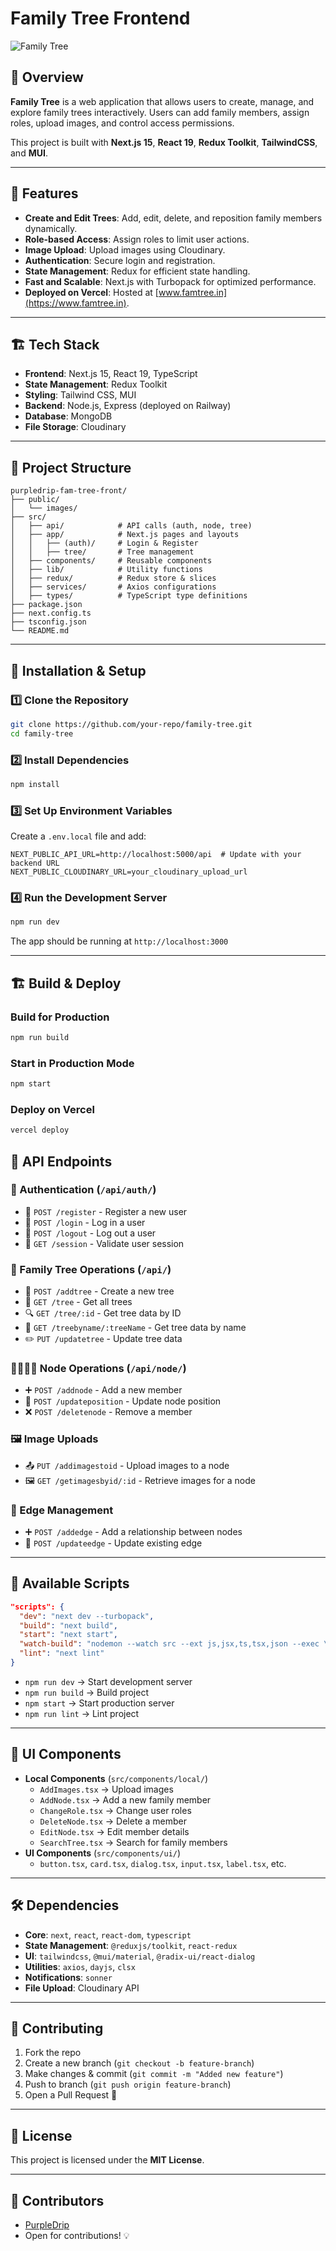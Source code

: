 # Family Tree Frontend

 ![Family Tree](https://your-image-url.com)

## 🌳 Overview
**Family Tree** is a web application that allows users to create, manage, and explore family trees interactively. Users can add family members, assign roles, upload images, and control access permissions.

This project is built with **Next.js 15**, **React 19**, **Redux Toolkit**, **TailwindCSS**, and **MUI**.

---

## 🚀 Features
- **Create and Edit Trees**: Add, edit, delete, and reposition family members dynamically.
- **Role-based Access**: Assign roles to limit user actions.
- **Image Upload**: Upload images using Cloudinary.
- **Authentication**: Secure login and registration.
- **State Management**: Redux for efficient state handling.
- **Fast and Scalable**: Next.js with Turbopack for optimized performance.
- **Deployed on Vercel**: Hosted at [www.famtree.in](https://www.famtree.in).

---

## 🏗️ Tech Stack
- **Frontend**: Next.js 15, React 19, TypeScript
- **State Management**: Redux Toolkit
- **Styling**: Tailwind CSS, MUI
- **Backend**: Node.js, Express (deployed on Railway)
- **Database**: MongoDB
- **File Storage**: Cloudinary

---

## 📂 Project Structure
```
purpledrip-fam-tree-front/
├── public/
│   └── images/
├── src/
│   ├── api/            # API calls (auth, node, tree)
│   ├── app/            # Next.js pages and layouts
│   │   ├── (auth)/     # Login & Register
│   │   ├── tree/       # Tree management
│   ├── components/     # Reusable components
│   ├── lib/            # Utility functions
│   ├── redux/          # Redux store & slices
│   ├── services/       # Axios configurations
│   ├── types/          # TypeScript type definitions
├── package.json
├── next.config.ts
├── tsconfig.json
└── README.md
```

---

## 🔧 Installation & Setup

### 1️⃣ Clone the Repository
```sh
git clone https://github.com/your-repo/family-tree.git
cd family-tree
```

### 2️⃣ Install Dependencies
```sh
npm install
```

### 3️⃣ Set Up Environment Variables
Create a `.env.local` file and add:
```env
NEXT_PUBLIC_API_URL=http://localhost:5000/api  # Update with your backend URL
NEXT_PUBLIC_CLOUDINARY_URL=your_cloudinary_upload_url
```

### 4️⃣ Run the Development Server
```sh
npm run dev
```

The app should be running at `http://localhost:3000`

---

## 🏗️ Build & Deploy
### Build for Production
```sh
npm run build
```

### Start in Production Mode
```sh
npm start
```

### Deploy on Vercel
```sh
vercel deploy
```

## 📝 API Endpoints

### **🔑 Authentication** (`/api/auth/`)
- 🔹 `POST /register` - Register a new user
- 🔹 `POST /login` - Log in a user
- 🔹 `POST /logout` - Log out a user
- 🔹 `GET /session` - Validate user session

### **🌳 Family Tree Operations** (`/api/`)
- 🌱 `POST /addtree` - Create a new tree
- 📜 `GET /tree` - Get all trees
- 🔍 `GET /tree/:id` - Get tree data by ID
- 🔎 `GET /treebyname/:treeName` - Get tree data by name
- ✏️ `PUT /updatetree` - Update tree data

### **👨‍👩‍👧‍👦 Node Operations** (`/api/node/`)
- ➕ `POST /addnode` - Add a new member
- 🔄 `POST /updateposition` - Update node position
- ❌ `POST /deletenode` - Remove a member

### **🖼️ Image Uploads**
- 📤 `PUT /addimagestoid` - Upload images to a node
- 🖼️ `GET /getimagesbyid/:id` - Retrieve images for a node

### **🔗 Edge Management**
- ➕ `POST /addedge` - Add a relationship between nodes
- 🔄 `POST /updateedge` - Update existing edge


---

## 📌 Available Scripts
```json
"scripts": {
  "dev": "next dev --turbopack",
  "build": "next build",
  "start": "next start",
  "watch-build": "nodemon --watch src --ext js,jsx,ts,tsx,json --exec \"npm run build\"",
  "lint": "next lint"
}
```
- `npm run dev` → Start development server
- `npm run build` → Build project
- `npm start` → Start production server
- `npm run lint` → Lint project

---

## 🎨 UI Components
- **Local Components** (`src/components/local/`)
  - `AddImages.tsx` → Upload images
  - `AddNode.tsx` → Add a new family member
  - `ChangeRole.tsx` → Change user roles
  - `DeleteNode.tsx` → Delete a member
  - `EditNode.tsx` → Edit member details
  - `SearchTree.tsx` → Search for family members
- **UI Components** (`src/components/ui/`)
  - `button.tsx`, `card.tsx`, `dialog.tsx`, `input.tsx`, `label.tsx`, etc.

---

## 🛠️ Dependencies
- **Core**: `next`, `react`, `react-dom`, `typescript`
- **State Management**: `@reduxjs/toolkit`, `react-redux`
- **UI**: `tailwindcss`, `@mui/material`, `@radix-ui/react-dialog`
- **Utilities**: `axios`, `dayjs`, `clsx`
- **Notifications**: `sonner`
- **File Upload**: Cloudinary API

---

## 📢 Contributing
1. Fork the repo
2. Create a new branch (`git checkout -b feature-branch`)
3. Make changes & commit (`git commit -m "Added new feature"`)
4. Push to branch (`git push origin feature-branch`)
5. Open a Pull Request 🚀

---

## 📄 License
This project is licensed under the **MIT License**.

---

## 👥 Contributors
- [PurpleDrip](https://github.com/PurpleDrip)
- Open for contributions! 💡

